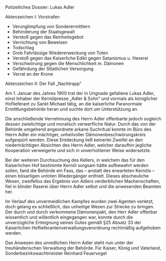 Polizeiliches Dossier: Lukas Adler

Aktenzeichen I: Vorstrafen
* Verunglimpfung von Sonderermittlern
* Behinderung der Staatsgewalt
* Verstoß gegen das Reinheitsgebot
* Vernichtung von Beweisen
* Todschlag
* Grob Fahrlässige Wiedererweckung von Toten
* Verstoß gegen das Kaiserliche Edikt gegen Satanismus u. Hexerei
* Verschwörung gegen die Menschlichkeit m. Dämonen
* Gefährdung der Sttatlichen Versorgung
* Verrat an der Krone

Aktenzeichen II: Der Fall „Nachtrapp“

Am 1. Januar des Jahres 1900 trat der in Ungnade gefallene Lukas Adler, einst Inhaber der Kernölpresse
„Adler & Sohn“ und vormals als königlicher Hoflieferant zu Sankt Michael tätig,
an die kaiserliche Paranormale Ermittlungsbehörde heran und suchte dort um Unterstützung an.

Die anschließende Vernehmung des Herrn Adler offenbarte jedoch sogleich dessen zwielichtige
und moralisch verwerfliche Natur. Durch das von der Behörde umgehend angeordnete arkane Suchritual
konnte im Büro des Herrn Adler ein mächtiger, unheilvoller Dämonenbeschwörungskreis aufgespürt werden.
Diese Entdeckung ließ keinerlei Zweifel an den niederträchtigen Absichten des Herrn Adler,
welcher daraufhin jegliche Kooperation verweigerte und sich in unverhohlener Weise widersetzte.

Bei der weiteren Durchsuchung des Kellers, in welchem das für den Kaiserlichen Hof bestimmte Kernöl
sorgsam hätte aufbewahrt werden sollen, fand die Behörde ein Fass, das – anstatt des erwarteten Kernöls
– einen bösartigen untoten Wiedergänger enthielt. Dieses abscheuliche Wesen, zweifellos das Ergebnis
von Adlers verderblichen Machenschaften, fiel in blinder Raserei über Herrn Adler selbst und die
anwesenden Beamten her.

Im Verlauf des unvermeidlichen Kampfes wurden zwei Agenten verletzt,
doch gelang es schließlich, das unheilige Wesen zur Strecke zu bringen.
Der durch und durch verkommene Dämonenpakt, den Herr Adler offenbar wissentlich und willentlich
eingegangen war, konnte durch die unverzügliche Enteignung seines Gutes gemäß 
§25 Absatz 33 der Kaiserlichen Hoflieferantenverwaltungsverordnung rechtmäßig aufgehoben werden.

Das Anwesen des unredlichen Herrn Adler steht nun unter der treuhänderischen Verwaltung der Behörde.
Für Kaiser, König und Vaterland,
Sonderbezirkswachtmeister Reinhard Feuervogel